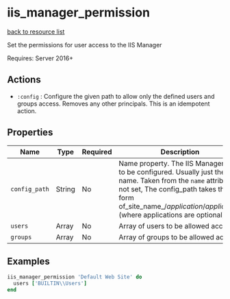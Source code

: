 # iis_manager_permission

[back to resource list](https://github.com/sous-chefs/iis#resources)

Set the permissions for user access to the IIS Manager

Requires: Server 2016+

## Actions

- `:config` : Configure the given path to allow only the defined users and groups access. Removes any other principals. This is an idempotent action.

## Properties

| Name          | Type     |  Required| Description                          |
| ------------- | -------- | -------- | ------------------------------------ |
| `config_path` |  String  | No       | Name property. The IIS Manager path to be configured. Usually just the site name. Taken from the `name` attribute if not set, The config_path takes the form of_site_name_/_application_/_application_ (where applications are optional) |
| `users`       |  Array   | No       | Array of users to be allowed access |
| `groups`      |  Array   | No       | Array of groups to be allowed access |

## Examples

```ruby
iis_manager_permission 'Default Web Site' do
  users ['BUILTIN\\Users']
end
```
